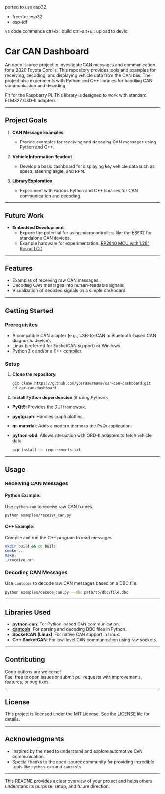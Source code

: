 
ported to use esp32 
- freertos
esp32 
- esp-idf

vs code commands
ctrl+b : build
ctrl+alt+u : upload to devic

# Car CAN Dashboard

An open-source project to investigate CAN messages and communication for a 2020 Toyota Corolla. This repository provides tools and examples for receiving, decoding, and displaying vehicle data from the CAN bus. The project also experiments with Python and C++ libraries for handling CAN communication and decoding.


Fit for the Raspberry Pi. This library is designed to work with standard ELM327 OBD-II adapters.

---

## Project Goals

1. **CAN Message Examples**  
   - Provide examples for receiving and decoding CAN messages using Python and C++.

2. **Vehicle Information Readout**  
   - Develop a basic dashboard for displaying key vehicle data such as speed, steering angle, and RPM.

3. **Library Exploration**  
   - Experiment with various Python and C++ libraries for CAN communication and decoding.

---

## Future Work

- **Embedded Development**  
   - Explore the potential for using microcontrollers like the ESP32 for standalone CAN devices.  
   - Example hardware for experimentation: [RP2040 MCU with 1.28" Round LCD](https://core-electronics.com.au/rp2040-mcu-based-128inch-round-lcd-onboard-sensors.html).

---

## Features

- Examples of receiving raw CAN messages.
- Decoding CAN messages into human-readable signals.
- Visualization of decoded signals on a simple dashboard.

---

## Getting Started

### Prerequisites

- A compatible CAN adapter (e.g., USB-to-CAN or Bluetooth-based CAN diagnostic device).
- Linux (preferred for SocketCAN support) or Windows.
- Python 3.x and/or a C++ compiler.

### Setup

1. **Clone the repository**:
   ```bash
   git clone https://github.com/yourusername/car-can-dashboard.git
   cd car-can-dashboard
   ```

2. **Install Python dependencies** (if using Python):  

* **PyQt5**: Provides the GUI framework.
* **pyqtgraph**: Handles graph plotting.
* **qt-material**: Adds a modern theme to the PyQt application.
* **python-obd**: Allows interaction with OBD-II adapters to fetch vehicle data.

   ```bash
   pip install -r requirements.txt
   ```
---

## Usage

### Receiving CAN Messages

#### Python Example:
Use `python-can` to receive raw CAN frames.
```bash
python examples/receive_can.py
```

#### C++ Example:
Compile and run the C++ program to read messages.
```bash
mkdir build && cd build
cmake ..
make
./receive_can
```

### Decoding CAN Messages

Use `cantools` to decode raw CAN messages based on a DBC file:
```bash
python examples/decode_can.py --dbc path/to/dbc/file.dbc
```

---

## Libraries Used

- **[python-can](https://python-can.readthedocs.io/)**: For Python-based CAN communication.
- **[cantools](https://github.com/eerimoq/cantools)**: For parsing and decoding DBC files in Python.
- **SocketCAN (Linux)**: For native CAN support in Linux.
- **C++ SocketCAN**: For low-level CAN communication using raw sockets.

---

## Contributing

Contributions are welcome!  
Feel free to open issues or submit pull requests with improvements, features, or bug fixes.

---

## License

This project is licensed under the MIT License. See the [LICENSE](LICENSE) file for details.

---

## Acknowledgments

- Inspired by the need to understand and explore automotive CAN communication.  
- Special thanks to the open-source community for providing incredible tools like `python-can` and `cantools`.

---

This README provides a clear overview of your project and helps others understand its purpose, setup, and future direction.